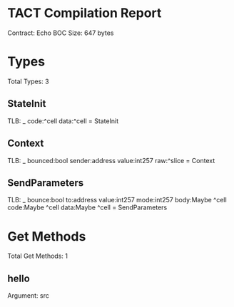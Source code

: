 # TACT Compilation Report
Contract: Echo
BOC Size: 647 bytes

# Types
Total Types: 3

## StateInit
TLB: _ code:^cell data:^cell = StateInit

## Context
TLB: _ bounced:bool sender:address value:int257 raw:^slice = Context

## SendParameters
TLB: _ bounce:bool to:address value:int257 mode:int257 body:Maybe ^cell code:Maybe ^cell data:Maybe ^cell = SendParameters

# Get Methods
Total Get Methods: 1

## hello
Argument: src
